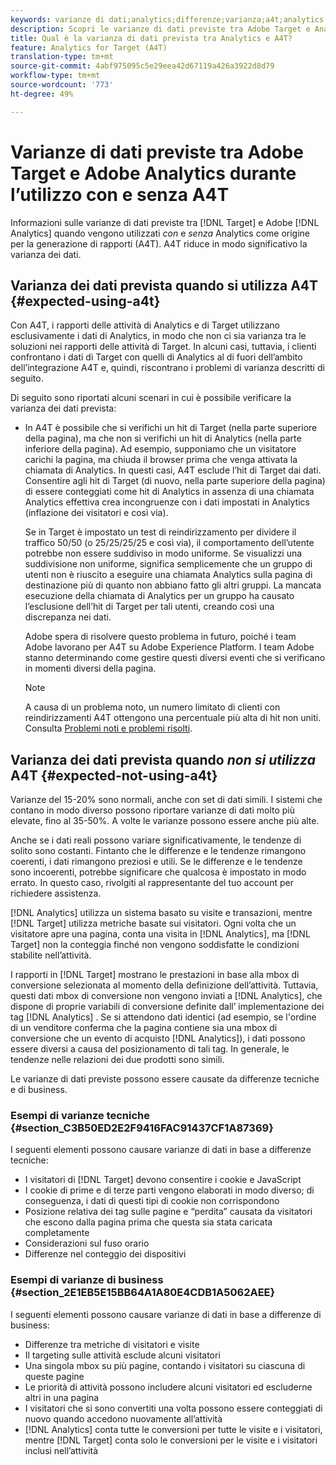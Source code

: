 ```yaml
---
keywords: varianze di dati;analytics;differenze;varianza;a4t;analytics for target;analytics come origine per la generazione di rapporti;discrepanze;discrepanza
description: Scopri le varianze di dati previste tra Adobe Target e Analytics quando non utilizzi Analytics for Target (A4T), che elimina completamente la varianza di dati.
title: Qual è la varianza di dati prevista tra Analytics e A4T?
feature: Analytics for Target (A4T)
translation-type: tm+mt
source-git-commit: 4abf975095c5e29eea42d67119a426a3922d8d79
workflow-type: tm+mt
source-wordcount: '773'
ht-degree: 49%

---
```



# Varianze di dati previste tra Adobe Target e Adobe Analytics durante l’utilizzo con e senza A4T

Informazioni sulle varianze di dati previste tra [!DNL Target] e Adobe [!DNL Analytics] quando vengono utilizzati *con* e *senza* Analytics come origine per la generazione di rapporti (A4T). A4T riduce in modo significativo la varianza dei dati.

## Varianza dei dati prevista quando si utilizza A4T {#expected-using-a4t}

Con A4T, i rapporti delle attività di Analytics e di Target utilizzano esclusivamente i dati di Analytics, in modo che non ci sia varianza tra le soluzioni nei rapporti delle attività di Target. In alcuni casi, tuttavia, i clienti confrontano i dati di Target con quelli di Analytics al di fuori dell’ambito dell’integrazione A4T e, quindi, riscontrano i problemi di varianza descritti di seguito.

Di seguito sono riportati alcuni scenari in cui è possibile verificare la varianza dei dati prevista:

* In A4T è possibile che si verifichi un hit di Target (nella parte superiore della pagina), ma che non si verifichi un hit di Analytics (nella parte inferiore della pagina). Ad esempio, supponiamo che un visitatore carichi la pagina, ma chiuda il browser prima che venga attivata la chiamata di Analytics. In questi casi, A4T esclude l’hit di Target dai dati. Consentire agli hit di Target (di nuovo, nella parte superiore della pagina) di essere conteggiati come hit di Analytics in assenza di una chiamata Analytics effettiva crea incongruenze con i dati impostati in Analytics (inflazione dei visitatori e così via).

   Se in Target è impostato un test di reindirizzamento per dividere il traffico 50/50 (o 25/25/25/25 e così via), il comportamento dell’utente potrebbe non essere suddiviso in modo uniforme. Se visualizzi una suddivisione non uniforme, significa semplicemente che un gruppo di utenti non è riuscito a eseguire una chiamata Analytics sulla pagina di destinazione più di quanto non abbiano fatto gli altri gruppi. La mancata esecuzione della chiamata di Analytics per un gruppo ha causato l’esclusione dell’hit di Target per tali utenti, creando così una discrepanza nei dati.

   Adobe spera di risolvere questo problema in futuro, poiché i team Adobe lavorano per A4T su Adobe Experience Platform. I team Adobe stanno determinando come gestire questi diversi eventi che si verificano in momenti diversi della pagina.

   >[!NOTE]
   >
   >A causa di un problema noto, un numero limitato di clienti con reindirizzamenti A4T ottengono una percentuale più alta di hit non uniti. Consulta [Problemi noti e problemi risolti](/help/r-release-notes/known-issues-resolved-issues.md#redirect).

## Varianza dei dati prevista quando *non si utilizza* A4T {#expected-not-using-a4t}

Varianze del 15-20% sono normali, anche con set di dati simili. I sistemi che contano in modo diverso possono riportare varianze di dati molto più elevate, fino al 35-50%. A volte le varianze possono essere anche più alte.

Anche se i dati reali possono variare significativamente, le tendenze di solito sono costanti. Fintanto che le differenze e le tendenze rimangono coerenti, i dati rimangono preziosi e utili. Se le differenze e le tendenze sono incoerenti, potrebbe significare che qualcosa è impostato in modo errato. In questo caso, rivolgiti al rappresentante del tuo account per richiedere assistenza.

[!DNL Analytics] utilizza un sistema basato su visite e transazioni, mentre [!DNL Target] utilizza metriche basate sui visitatori. Ogni volta che un visitatore apre una pagina, conta una visita in [!DNL Analytics], ma [!DNL Target] non la conteggia finché non vengono soddisfatte le condizioni stabilite nell’attività.

I rapporti in [!DNL Target] mostrano le prestazioni in base alla mbox di conversione selezionata al momento della definizione dell’attività. Tuttavia, questi dati mbox di conversione non vengono inviati a [!DNL Analytics], che dispone di proprie variabili di conversione definite dall’ implementazione dei tag [!DNL Analytics] . Se si attendono dati identici (ad esempio, se l&#39;ordine di un venditore conferma che la pagina contiene sia una mbox di conversione che un evento di acquisto [!DNL Analytics]), i dati possono essere diversi a causa del posizionamento di tali tag. In generale, le tendenze nelle relazioni dei due prodotti sono simili.

Le varianze di dati previste possono essere causate da differenze tecniche e di business.

### Esempi di varianze tecniche  {#section_C3B50ED2E2F9416FAC91437CF1A87369}

I seguenti elementi possono causare varianze di dati in base a differenze tecniche:

* I visitatori di [!DNL Target] devono consentire i cookie e JavaScript
* I cookie di prime e di terze parti vengono elaborati in modo diverso; di conseguenza, i dati di questi tipi di cookie non corrispondono
* Posizione relativa dei tag sulle pagine e “perdita” causata da visitatori che escono dalla pagina prima che questa sia stata caricata completamente
* Considerazioni sul fuso orario
* Differenze nel conteggio dei dispositivi

### Esempi di varianze di business  {#section_2E1EB5E15BB64A1A80E4CDB1A5062AEE}

I seguenti elementi possono causare varianze di dati in base a differenze di business:

* Differenze tra metriche di visitatori e visite
* Il targeting sulle attività esclude alcuni visitatori
* Una singola mbox su più pagine, contando i visitatori su ciascuna di queste pagine
* Le priorità di attività possono includere alcuni visitatori ed escluderne altri in una pagina
* I visitatori che si sono convertiti una volta possono essere conteggiati di nuovo quando accedono nuovamente all’attività
* [!DNL Analytics] conta tutte le conversioni per tutte le visite e i visitatori, mentre [!DNL Target] conta solo le conversioni per le visite e i visitatori inclusi nell’attività